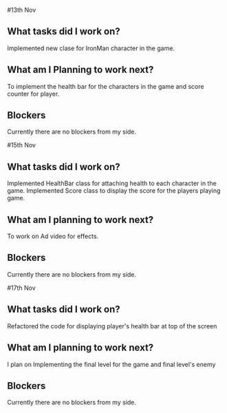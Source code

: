 #13th Nov
## What tasks did I work on?
Implemented new clase for IronMan character in the game.
## What am I Planning to work next?
To implement the health bar for the characters in the game and score counter for player.
## Blockers
Currently there are no blockers from my side.

#15th Nov
## What tasks did I work on?
Implemented HealthBar class for attaching health to each character in the game.
Implemented Score class to display the score for the players playing game.
## What am I planning to work next?
To work on Ad video for effects.
## Blockers
Currently there are no blockers from my side.

#17th Nov
## What tasks did I work on?
Refactored the code for displaying player's health bar at top of the screen
## What am I planning to work next?
I plan on Implementing the final level for the game and final level's enemy 
## Blockers
Currently there are no blockers from my side.
